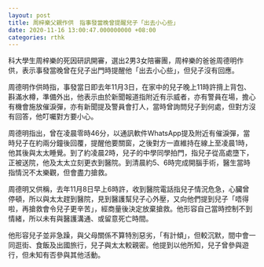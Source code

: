 ```yaml
---
layout: post
title: 周梓樂父親作供　指事發當晚曾提醒兒子「出去小心些」
date: 2020-11-16 13:00:47.000000000 +08:00
categories: rthk
---
```


科大學生周梓樂的死因研訊開審，選出2男3女陪審團，周梓樂的爸爸周德明作供，表示事發當晚曾在兒子出門時提醒他「出去小心些」，但兒子沒有回應。

周德明作供時指，事發當日即去年11月3日，在家中的兒子晚上11時許揹上背包、斟滿水樽，準備外出，他表示由於新聞報道指附近有示威者，亦有警員在場，擔心有機會施放催淚彈，亦有新聞提及警員會打人，當時曾詢問兒子到何處，但對方沒有回答，他叮囑對方要小心。

周德明指出，曾在凌晨零時46分，以通訊軟件WhatsApp提及附近有催淚彈，當時兒子在約兩分鐘後回覆，提醒他要關窗，之後對方一直維持在線上至凌晨1時，他其後與太太睡覺。到了約凌晨2時，兒子的中學同學拍門，指兒子從高處墮下，正被送院，他及太太立刻更衣到醫院。到清晨約5、6時完成開腦手術，醫生當時指情況不太樂觀，但會盡力搶救。

周德明又供稱，去年11月8日早上6時許，收到醫院電話指兒子情況危急，心臟曾停頓，所以與太太趕到醫院，見到醫護幫兒子心外壓，又向他們提到兒子「唔得啦，再搶救會令兒子更辛苦」，經商量後決定放棄搶救。他形容自己當時控制不到情緒，所以未有與醫護溝通、或留意死亡時間。

他形容兒子並非急躁，與父母關係不算特別惡劣，「有計傾」，但較沉默，間中會一同逛街、食飯及出國旅行，兒子與太太較親密。他提到以他所知，兒子曾參與遊行，但未知有否參與其他活動。
